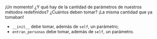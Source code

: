 ¡Un momento! ¿Y qué hay de la cantidad de parámetros de nuestros métodos redefinidos? ¿Cuántos deben tomar? ¡La misma cantidad que ya tomaban!

* `__init__` debe tomar, además de `self`, un parámetro;
* `entran_personas` debe tomar, además de `self`, un parámetro.